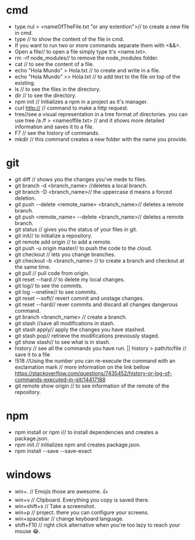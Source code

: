 # cmd

  * type nul > <nameOfTheFile.txt "or any extention">// to create a new file in cmd.
  * type <name of the file>// to show the content of the file in cmd.
  * If you want to run two or more commands separate them with <&&>.
  * Open a file// to open a file simply type it's <name.txt>.
  * rm -rf node_modules// to remove the node_modules folder.
  * cat // to see the content of a file.
  * echo "Hola Mundo" > Hola.txt // to create and write in a file.
  * echo "Hola Mundo" >> Hola.txt // to add text to the file on top of the existing.
  * ls // to see the files in the directory.
  * dir // to see the directory.
  * npm init // Initializes a npm in a project as it's manager.
  * curl <http://> // command to make a http request.
  * tree//see a visual representation in a tree format of directories. you can use tree /a /f > <nameoffile.txt> // and it shows more detailed information and saves it to a file.
  * F7 // see the history of commands.
  * mkdir <name of the folder> // this command creates a new folder with the name you provide.


# git

  * git diff // shows you the changes you've mede to files.
  * git branch -d <branch_name> //deletes a local branch.
  * git branch -D <branch_name>// the uppercase d means a forced deletion.
  * git push --delete <remote_name> <branch_name>// deletes a remote branch.
  * git push <remote_name> --delete <branch_name>// deletes a remote branch.
  * git status // gives you the status of your files in git.
  * git init// to initialize a repository.
  * git remote add origin <url of the repository> // to add a remote.
  * git push -u origin master// to push the code to the cloud.
  * git checkout <name of a branch> // lets you change branches.
  * git checkout -b <branch_name> // to create a branch and checkout at the same time.
  * git pull // pull code from origin.
  * git reset --hard // to delete my local changes.
  * git log// to see the commits.
  * git log --oneline// to see commits.
  * git reset <hash> --soft// revert commit and unstage changes.
  * git reset <hash> --hard// rever commits and discard all changes dangerous command.
  * git branch <branch_name> // create a branch.
  * git stash //save all modifications in stash.
  * git stash apply// apply the changes you have stashed.
  * git stash pop// retrieve the modifications previously staged.
  * git show stash// to see what is in stash.
  * history // see all the commands you have run. || history > path/to/file // save it to a file
  * !518 //Using the number you can re-execute the command with an exclamation mark // more information on the link bellow 
  https://stackoverflow.com/questions/7435452/history-or-log-of-commands-executed-in-git/14417188
  * git remote show origin // to see information of the remote of the repository.
  



# npm

  * npm install or npm i// to install dependencies and creates a package.json.
  * npm init // initializes npm and creates package.json.
  * npm install --save --save-exact <name of the package>

# windows

  * win+. // Emojis those are awesome. 👍
  * win+v // Clipboard. Everything you copy is saved there.
  * win+shift+s // Take a screenshot.
  * win+p // project. there you can configure your screens.
  * win+spacebar // change keyboard language.
  * shift+F10 // right click alternative when you're too lazy to reach your mouse 😂.
